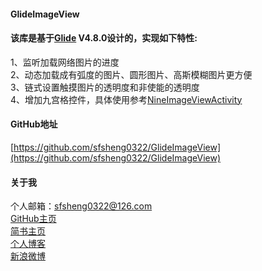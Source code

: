 #### GlideImageView 
                    
#### 该库是基于[Glide](https://github.com/bumptech/glide) V4.8.0设计的，实现如下特性:<br/>
1、监听加载网络图片的进度<br/>
2、动态加载成有弧度的图片、圆形图片、高斯模糊图片更方便<br/>
3、链式设置触摸图片的透明度和非使能的透明度<br/>
4、增加九宫格控件，具体使用参考[NineImageViewActivity](https://github.com/sfsheng0322/GlideImageView/blob/master/Sample/src/main/java/com/sunfusheng/glideimageview/sample/NineImageViewActivity.java)<br/>

#### GitHub地址

[https://github.com/sfsheng0322/GlideImageView](https://github.com/sfsheng0322/GlideImageView) 

#### 关于我

个人邮箱：sfsheng0322@126.com  
[GitHub主页](https://github.com/sfsheng0322)  
[简书主页](http://www.jianshu.com/users/88509e7e2ed1/latest_articles)  
[个人博客](http://sunfusheng.com/)  
[新浪微博](http://weibo.com/u/3852192525)  





















  